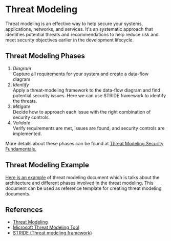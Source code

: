 # Threat Modeling

Threat modeling is an effective way to help secure your systems, applications, networks, and services. It's an systematic approach that identifies potential threats and recommendations to help reduce risk and meet security objectives earlier in the development lifecycle.

## Threat Modeling Phases

1. *Diagram*  
    Capture all requirements for your system and create a data-flow diagram
2. *Identify*  
    Apply a threat-modeling framework to the data-flow diagram and find potential security issues. Here we can use STRIDE framework to identify the threats.  
3. *Mitigate*  
    Decide how to approach each issue with the right combination of security controls.  
4. *Validate*  
    Verify requirements are met, issues are found, and security controls are implemented.

More details about these phases can be found at [Threat Modeling Security Fundamentals.](https://learn.microsoft.com/en-us/training/paths/tm-threat-modeling-fundamentals/)

## Threat Modeling Example

   [Here is an example](./threat-modelling-example.md) of threat modeling document which is talks about the architecture and different phases involved in the threat modeling. This document can be used as reference template for creating threat modeling documents.

## References

* [Threat Modeling](https://www.microsoft.com/en-us/securityengineering/sdl/threatmodeling)
* [Microsoft Threat Modeling Tool](https://learn.microsoft.com/en-us/azure/security/develop/threat-modeling-tool)
* [STRIDE (Threat modeling framework)](https://learn.microsoft.com/en-us/training/modules/tm-use-a-framework-to-identify-threats-and-find-ways-to-reduce-or-eliminate-risk/1b-threat-modeling-framework)